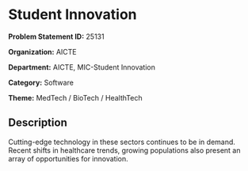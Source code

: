 # Student Innovation

**Problem Statement ID:** 25131

**Organization:** AICTE

**Department:** AICTE, MIC-Student Innovation

**Category:** Software

**Theme:** MedTech / BioTech / HealthTech

## Description

Cutting-edge technology in these sectors continues to be in demand. Recent shifts in healthcare trends, growing populations also present an array of opportunities for innovation.

